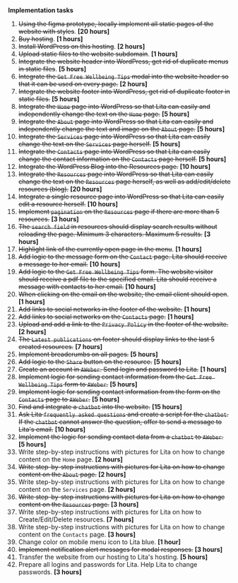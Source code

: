 **Implementation tasks**

1. ~~Using the figma prototype, locally implement all static pages of the website with styles~~. **[20 hours]**
2. ~~Buy hosting~~. **[1 hours]**
3. ~~Install WordPress on this hosting~~. **[2 hours]**
4. ~~Upload static files to the website subdomain~~. **[1 hours]**
5. ~~Integrate the website header into WordPress, get rid of duplicate menus in static files~~. **[5 hours]**
6. ~~Integrate the `Get Free Wellbeing Tips` modal into the website header so that it can be used on every page.~~ **[2 hours]**
7. ~~Integrate the website footer into WordPress, get rid of duplicate footer in static files.~~ **[5 hours]**
8. ~~Integrate the `Home` page into WordPress so that Lita can easily and independently change the text on the `Home` page.~~ **[5 hours]** 
9. ~~Integrate the `About` page into WordPress so that Lita can easily and independently change the text and image on the `About` page.~~ **[5 hours]**
10. ~~Integrate the `Services` page into WordPress so that Lita can easily change the text on the `Services` page herself.~~ **[5 hours]**
11. ~~Integrate the `Contacts` page into WordPress so that Lita can easily change the contact information on the `Contacts` page herself.~~ **[5 hours]**
12. ~~Integrate the WordPress Blog into the Resources page.~~ **[10 hours]**
13. ~~Integrate the `Resources` page into WordPress so that Lita can easily change the text on the `Resources` page herself, as well as add/edit/delete resources (blog).~~ **[20 hours]**
14. ~~Integrate a single resource page into WordPress so that Lita can easily edit a resource herself.~~ **[10 hours]**
15. ~~Implement `pagination` on the `Resources` page if there are more than 5 resources.~~ **[3 hours]**
16. ~~The `search field` in resources should display search results without reloading the page. Minimum 3 characters. Maximum 5 results.~~ **[3 hours]**
17. ~~Highlight link of the currently open page in the menu~~. **[1 hours]**
18. ~~Add logic to the message form on the `Contact` page. Lita should receive a message to her email.~~ **[10 hours]**
19. ~~Add logic to the `Get Free Wellbeing Tips` form. The website visitor should receive a pdf file to the specified email. Lita should receive a message with contacts to her email.~~ **[10 hours]**
20. ~~When clicking on the email on the website, the email client should open~~. **[1 hours]**
21. ~~Add links to social networks in the footer of the website.~~ **[1 hours]**
22. ~~Add links to social networks on the `Contacts` page.~~ **[1 hours]**
23. ~~Upload and add a link to the `Privacy Policy` in the footer of the website.~~ **[2 hours]**
24. ~~The `Latest publications` on footer should display links to the last 5 created resources.~~ **[7 hours]**
25. ~~Implement breadcrumbs on all pages.~~ **[5 hours]**
26. ~~Add logic to the `Share` button on the resource.~~ **[5 hours]**
27. ~~Create an account in `AWeber`. Send login and password to Lita.~~ **[1 hours]**
28. ~~Implement logic for sending contact information from the `Get Free Wellbeing Tips` form to `AWeber`.~~ **[5 hours]**
29. ~~Implement logic for sending contact information from the form on the `Contacts` page to `AWeber`.~~ **[5 hours]**
30. ~~Find and integrate a `chatbot` into the website.~~ **[15 hours]**
31. ~~Ask Lita `frequently asked questions` and create a script for the `chatbot`. If the `chatbot` cannot answer the question, offer to send a message to Lita's email.~~ **[10 hours]**
32. ~~Implement the logic for sending contact data from a `chatbot` to `AWeber`.~~ **[5 hours]**
33. Write step-by-step instructions with pictures for Lita on how to change content on the `Home` page. **[2 hours]**
34. ~~Write step-by-step instructions with pictures for Lita on how to change content on the `About` page.~~ **[2 hours]**
35. Write step-by-step instructions with pictures for Lita on how to change content on the `Services` page. **[2 hours]**
36. ~~Write step-by-step instructions with pictures for Lita on how to change content on the `Resources` page.~~ **[3 hours]**
37. Write step-by-step instructions with pictures for Lita on how to Create/Edit/Delete resources. **[7 hours]**
38. Write step-by-step instructions with pictures for Lita on how to change content on the `Contacts` page. **[3 hours]**
39. Change color on mobile menu icon to Lita blue. **[1 hour]**
40. ~~Implement notification alert messages for modal responses.~~ **[3 hours]**
41. Transfer the website from our hosting to Lita's hosting. **[5 hours]**
42. Prepare all logins and passwords for Lita. Help Lita to change passwords. **[3 hours]**

